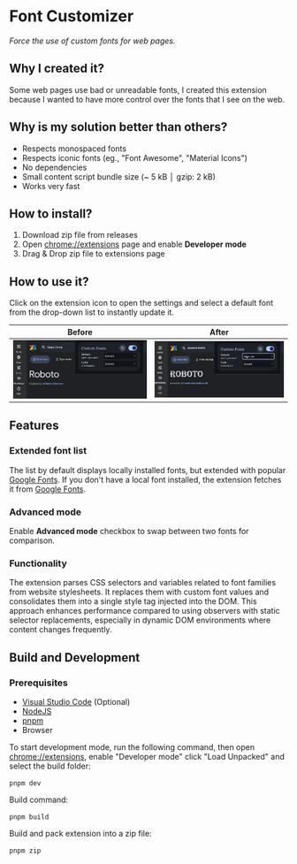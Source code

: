 # Font Customizer

_Force the use of custom fonts for web pages._

## Why I created it?

Some web pages use bad or unreadable fonts, I created this extension because I wanted to have more control over the fonts that I see on the web.

## Why is my solution better than others?

- Respects monospaced fonts
- Respects iconic fonts (eg., "Font Awesome", "Material Icons")
- No dependencies
- Small content script bundle size (~ 5 kB │ gzip: 2 kB)
- Works very fast

## How to install?

1. Download zip file from releases
2. Open [chrome://extensions](chrome://extensions) page and enable **Developer mode**
3. Drag & Drop zip file to extensions page

## How to use it?

Click on the extension icon to open the settings and select a default font from the drop-down list to instantly update it.

| Before                                        | After                                        |
| --------------------------------------------- | -------------------------------------------- |
| ![alt text](docs/screenshots/font-before.png) | ![alt text](docs/screenshots/font-after.png) |

## Features

### Extended font list

The list by default displays locally installed fonts, but extended with popular [Google Fonts](https://fonts.google.com/). If you don't have a local font installed, the extension fetches it from [Google Fonts](https://fonts.google.com/).

### Advanced mode

Enable **Advanced mode** checkbox to swap between two fonts for comparison.

### Functionality

The extension parses CSS selectors and variables related to font families from website stylesheets. It replaces them with custom font values and consolidates them into a single style tag injected into the DOM. This approach enhances performance compared to using observers with static selector replacements, especially in dynamic DOM environments where content changes frequently.

## Build and Development

### Prerequisites

- [Visual Studio Code](https://code.visualstudio.com/) (Optional)
- [NodeJS](https://nodejs.org/en/download)
- [pnpm](https://pnpm.io/installation)
- Browser

To start development mode, run the following command, then open [chrome://extensions](chrome://extensions), enable "Developer mode" click "Load Unpacked" and select the build folder:

```git
pnpm dev
```

Build command:

```git
pnpm build
```

Build and pack extension into a zip file:

```git
pnpm zip
```
